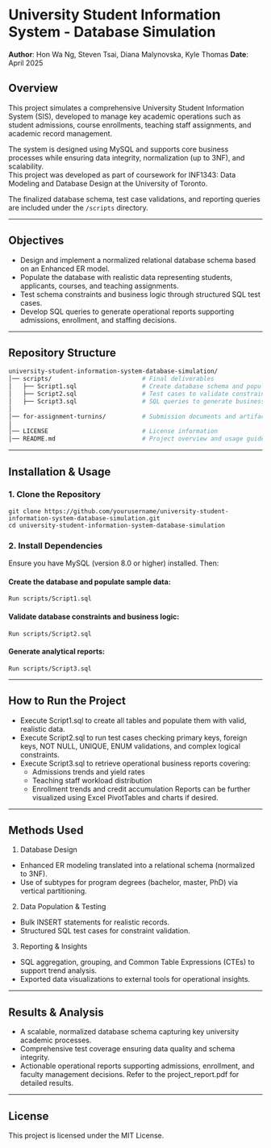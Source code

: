 # University Student Information System - Database Simulation

**Author**: Hon Wa Ng, Steven Tsai, Diana Malynovska, Kyle Thomas 
**Date**: April 2025

## Overview

This project simulates a comprehensive University Student Information System (SIS), developed to manage key academic operations such as student admissions, course enrollments, teaching staff assignments, and academic record management.

The system is designed using MySQL and supports core business processes while ensuring data integrity, normalization (up to 3NF), and scalability.  
This project was developed as part of coursework for INF1343: Data Modeling and Database Design at the University of Toronto.

The finalized database schema, test case validations, and reporting queries are included under the `/scripts` directory.

---

## Objectives

- Design and implement a normalized relational database schema based on an Enhanced ER model.
- Populate the database with realistic data representing students, applicants, courses, and teaching assignments.
- Test schema constraints and business logic through structured SQL test cases.
- Develop SQL queries to generate operational reports supporting admissions, enrollment, and staffing decisions.

---

## Repository Structure
```bash
university-student-information-system-database-simulation/
│── scripts/                         # Final deliverables
│   ├── Script1.sql                  # Create database schema and populate sample data
│   ├── Script2.sql                  # Test cases to validate constraints and data quality
│   ├── Script3.sql                  # SQL queries to generate business reports
│
│── for-assignment-turnins/          # Submission documents and artifacts
│
│── LICENSE                          # License information
│── README.md                        # Project overview and usage guide

```
---

## Installation & Usage

### 1. Clone the Repository
```
git clone https://github.com/yourusername/university-student-information-system-database-simulation.git
cd university-student-information-system-database-simulation

```

### 2. Install Dependencies
Ensure you have MySQL (version 8.0 or higher) installed. Then:

#### Create the database and populate sample data:
```
Run scripts/Script1.sql

```

#### Validate database constraints and business logic:
```
Run scripts/Script2.sql

```

#### Generate analytical reports:
```
Run scripts/Script3.sql

```


---
## How to Run the Project
- Execute Script1.sql to create all tables and populate them with valid, realistic data.
- Execute Script2.sql to run test cases checking primary keys, foreign keys, NOT NULL, UNIQUE, ENUM validations, and complex logical constraints.
- Execute Script3.sql to retrieve operational business reports covering:
  - Admissions trends and yield rates
  - Teaching staff workload distribution
  - Enrollment trends and credit accumulation
Reports can be further visualized using Excel PivotTables and charts if desired.

---
## Methods Used

1. Database Design
- Enhanced ER modeling translated into a relational schema (normalized to 3NF).
- Use of subtypes for program degrees (bachelor, master, PhD) via vertical partitioning.

2. Data Population & Testing
- Bulk INSERT statements for realistic records.
- Structured SQL test cases for constraint validation.

3. Reporting & Insights
- SQL aggregation, grouping, and Common Table Expressions (CTEs) to support trend analysis.
- Exported data visualizations to external tools for operational insights.

---

## Results & Analysis

- A scalable, normalized database schema capturing key university academic processes.
- Comprehensive test coverage ensuring data quality and schema integrity.
- Actionable operational reports supporting admissions, enrollment, and faculty management decisions.
Refer to the project_report.pdf for detailed results.
---
## License
This project is licensed under the MIT License.



